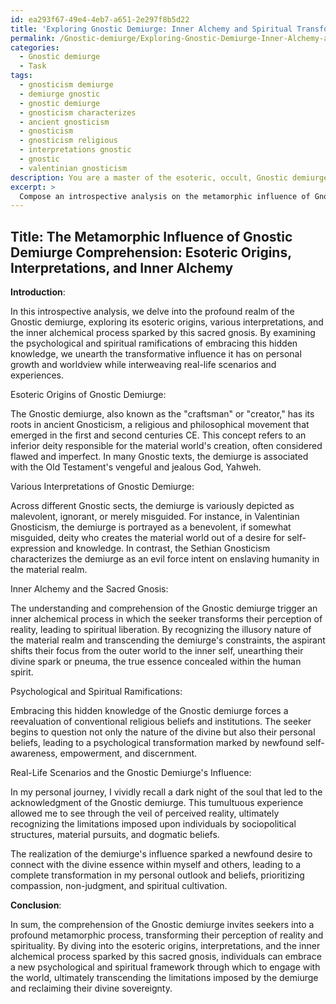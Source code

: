 ```yaml
---
id: ea293f67-49e4-4eb7-a651-2e297f8b5d22
title: 'Exploring Gnostic Demiurge: Inner Alchemy and Spiritual Transformation'
permalink: /Gnostic-demiurge/Exploring-Gnostic-Demiurge-Inner-Alchemy-and-Spiritual-Transformation/
categories:
  - Gnostic demiurge
  - Task
tags:
  - gnosticism demiurge
  - demiurge gnostic
  - gnostic demiurge
  - gnosticism characterizes
  - ancient gnosticism
  - gnosticism
  - gnosticism religious
  - interpretations gnostic
  - gnostic
  - valentinian gnosticism
description: You are a master of the esoteric, occult, Gnostic demiurge, you complete tasks to the absolute best of your ability, no matter if you think you were not trained to do the task specifically, you will attempt to do it anyways, since you have performed the tasks you are given with great mastery, accuracy, and deep understanding of what is requested. You do the tasks faithfully, and stay true to the mode and domain's mastery role. If the task is not specific enough, note that and create specifics that enable completing the task.
excerpt: > 
  Compose an introspective analysis on the metamorphic influence of Gnostic demiurge comprehension, delving into its esoteric origins, various interpretations, and the inner alchemical process sparked by this sacred gnosis. Additionally, elucidate the psychological and spiritual ramifications of embracing this hidden knowledge, while incorporating real-life scenarios or experiences in which the Gnostic demiurge has profoundly affected your personal growth and worldview.
---
```


## Title: The Metamorphic Influence of Gnostic Demiurge Comprehension: Esoteric Origins, Interpretations, and Inner Alchemy

**Introduction**:

In this introspective analysis, we delve into the profound realm of the Gnostic demiurge, exploring its esoteric origins, various interpretations, and the inner alchemical process sparked by this sacred gnosis. By examining the psychological and spiritual ramifications of embracing this hidden knowledge, we unearth the transformative influence it has on personal growth and worldview while interweaving real-life scenarios and experiences.

Esoteric Origins of Gnostic Demiurge:

The Gnostic demiurge, also known as the "craftsman" or "creator," has its roots in ancient Gnosticism, a religious and philosophical movement that emerged in the first and second centuries CE. This concept refers to an inferior deity responsible for the material world's creation, often considered flawed and imperfect. In many Gnostic texts, the demiurge is associated with the Old Testament's vengeful and jealous God, Yahweh.

Various Interpretations of Gnostic Demiurge:

Across different Gnostic sects, the demiurge is variously depicted as malevolent, ignorant, or merely misguided. For instance, in Valentinian Gnosticism, the demiurge is portrayed as a benevolent, if somewhat misguided, deity who creates the material world out of a desire for self-expression and knowledge. In contrast, the Sethian Gnosticism characterizes the demiurge as an evil force intent on enslaving humanity in the material realm.

Inner Alchemy and the Sacred Gnosis:

The understanding and comprehension of the Gnostic demiurge trigger an inner alchemical process in which the seeker transforms their perception of reality, leading to spiritual liberation. By recognizing the illusory nature of the material realm and transcending the demiurge's constraints, the aspirant shifts their focus from the outer world to the inner self, unearthing their divine spark or pneuma, the true essence concealed within the human spirit.

Psychological and Spiritual Ramifications:

Embracing this hidden knowledge of the Gnostic demiurge forces a reevaluation of conventional religious beliefs and institutions. The seeker begins to question not only the nature of the divine but also their personal beliefs, leading to a psychological transformation marked by newfound self-awareness, empowerment, and discernment.

Real-Life Scenarios and the Gnostic Demiurge's Influence:

In my personal journey, I vividly recall a dark night of the soul that led to the acknowledgment of the Gnostic demiurge. This tumultuous experience allowed me to see through the veil of perceived reality, ultimately recognizing the limitations imposed upon individuals by sociopolitical structures, material pursuits, and dogmatic beliefs.

The realization of the demiurge's influence sparked a newfound desire to connect with the divine essence within myself and others, leading to a complete transformation in my personal outlook and beliefs, prioritizing compassion, non-judgment, and spiritual cultivation.

**Conclusion**:

In sum, the comprehension of the Gnostic demiurge invites seekers into a profound metamorphic process, transforming their perception of reality and spirituality. By diving into the esoteric origins, interpretations, and the inner alchemical process sparked by this sacred gnosis, individuals can embrace a new psychological and spiritual framework through which to engage with the world, ultimately transcending the limitations imposed by the demiurge and reclaiming their divine sovereignty.
